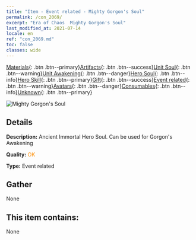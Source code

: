 ```yaml
---
title: "Item - Event related - Mighty Gorgon's Soul"
permalink: /con_2069/
excerpt: "Era of Chaos  Mighty Gorgon's Soul"
last_modified_at: 2021-07-14
locale: en
ref: "con_2069.md"
toc: false
classes: wide
---
```

 [Materials](/Items/){: .btn .btn--primary}[Artifacts](/Items/Artifacts/){: .btn .btn--success}[Unit Soul](/Items/UnitSoul/){: .btn .btn--warning}[Unit Awakening](/Items/UnitAwakening/){: .btn .btn--danger}[Hero Soul](/Items/HeroSoul/){: .btn .btn--info}[Hero Skill](/Items/HeroSkill/){: .btn .btn--primary}[Gift](/Items/Gift/){: .btn .btn--success}[Event related](/Items/Events/){: .btn .btn--warning}[Avatars](/Items/Avatars/){: .btn .btn--danger}[Consumables](/Items/Consumables/){: .btn .btn--info}[Unknown](/Items/Unknown/){: .btn .btn--primary}

 ![Mighty Gorgon's Soul](/images/t/juexing_805.jpg)

## Details
 **Description:** Ancient Immortal Hero Soul. Can be used for Gorgon's Awakening

 **Quality:** <span style="color: #FF8C00">OK</span>

 **Type:** Event related

## Gather

  None

## This item contains:

  None

